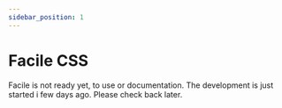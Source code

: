 ```yaml
---
sidebar_position: 1
---
```


# Facile CSS

Facile is not ready yet, to use or documentation. The development is just started i few days ago. Please check back later.
